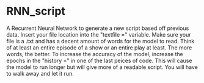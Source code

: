 # RNN_script
A Recurrent Neural Network to generate a new script based off previous data.
Insert your file location into the "textfile =" variable. Make sure your file is a .txt and has a decent amount of words for the model to read. Think of at least an entire episode of a show or an entire play at least. The more words, the better.
To increase the accuracy of the model, increase the epochs in the "history =" in one of the last peices of code. This will cause the model to run longer but will give more of a readable script. You will have to walk away and let it run.
